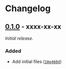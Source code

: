 
# Changelog

## [0.1.0] - xxxx-xx-xx

_Initial release._

### Added

- Add initial files ([`10e460d`](https://github.com/JanSharp/VCCDummyPackage/commit/10e460de2036289e49be08f23d3a149b8d3cd347))

[0.1.0]: https://github.com/JanSharp/VCCDummyPackage/releases/tag/v0.1.0
